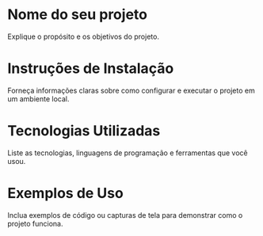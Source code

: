 # Nome do seu projeto
Explique o propósito e os objetivos do projeto.

# Instruções de Instalação
 Forneça informações claras sobre como configurar e executar o projeto em um ambiente local.

# Tecnologias Utilizadas
Liste as tecnologias, linguagens de programação e ferramentas que você usou.

# Exemplos de Uso
Inclua exemplos de código ou capturas de tela para demonstrar como o projeto funciona.
